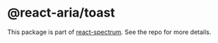 # @react-aria/toast

This package is part of [react-spectrum](https://github.com/watheia/spectrum). See the repo for more details.
